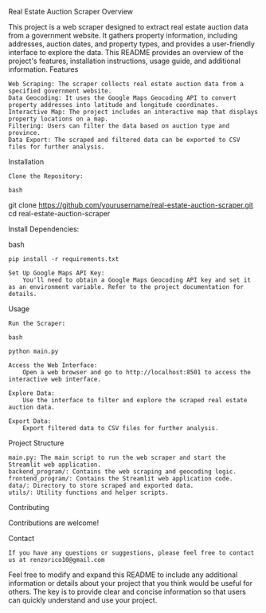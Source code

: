 Real Estate Auction Scraper
Overview

This project is a web scraper designed to extract real estate auction data from a government website. It gathers property information, including addresses, auction dates, and property types, and provides a user-friendly interface to explore the data. This README provides an overview of the project's features, installation instructions, usage guide, and additional information.
Features

    Web Scraping: The scraper collects real estate auction data from a specified government website.
    Data Geocoding: It uses the Google Maps Geocoding API to convert property addresses into latitude and longitude coordinates.
    Interactive Map: The project includes an interactive map that displays property locations on a map.
    Filtering: Users can filter the data based on auction type and province.
    Data Export: The scraped and filtered data can be exported to CSV files for further analysis.

Installation

    Clone the Repository:

    bash

git clone https://github.com/yourusername/real-estate-auction-scraper.git
cd real-estate-auction-scraper

Install Dependencies:

bash

    pip install -r requirements.txt

    Set Up Google Maps API Key:
        You'll need to obtain a Google Maps Geocoding API key and set it as an environment variable. Refer to the project documentation for details.

Usage

    Run the Scraper:

    bash

    python main.py

    Access the Web Interface:
        Open a web browser and go to http://localhost:8501 to access the interactive web interface.

    Explore Data:
        Use the interface to filter and explore the scraped real estate auction data.

    Export Data:
        Export filtered data to CSV files for further analysis.

Project Structure

    main.py: The main script to run the web scraper and start the Streamlit web application.
    backend_program/: Contains the web scraping and geocoding logic.
    frontend_program/: Contains the Streamlit web application code.
    data/: Directory to store scraped and exported data.
    utils/: Utility functions and helper scripts.

Contributing

Contributions are welcome!

Contact

    If you have any questions or suggestions, please feel free to contact us at renzorico10@gmail.com

Feel free to modify and expand this README to include any additional information or details about your project that you think would be useful for others. The key is to provide clear and concise information so that users can quickly understand and use your project.
